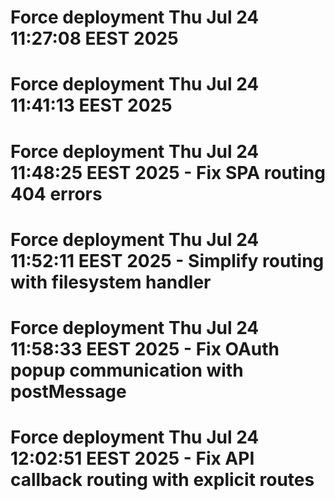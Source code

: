 # Force deployment Thu Jul 24 11:27:08 EEST 2025
# Force deployment Thu Jul 24 11:41:13 EEST 2025
# Force deployment Thu Jul 24 11:48:25 EEST 2025 - Fix SPA routing 404 errors
# Force deployment Thu Jul 24 11:52:11 EEST 2025 - Simplify routing with filesystem handler
# Force deployment Thu Jul 24 11:58:33 EEST 2025 - Fix OAuth popup communication with postMessage
# Force deployment Thu Jul 24 12:02:51 EEST 2025 - Fix API callback routing with explicit routes
